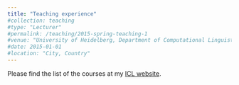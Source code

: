 ```yaml
---
title: "Teaching experience"
#collection: teaching
#type: "Lecturer"
#permalink: /teaching/2015-spring-teaching-1
#venue: "University of Heidelberg, Department of Computational Linguistics"
#date: 2015-01-01
#location: "City, Country"
---
```


Please find the list of the courses at my [ICL website](https://www.cl.uni-heidelberg.de/~mujdricz/teaching/).


